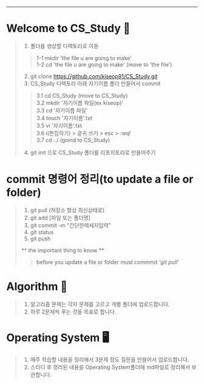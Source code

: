  ***              
# Welcome to CS_Study 🙌

>1. 폴더를 생성할 디렉토리로 이동 
>> 1-1 mkdir 'the file u are going to make'  
>> 1-2 cd 'the file u are going to make' (move to 'the file')  
>2. git clone https://github.com/kiseop91/CS_Study.git 
>3. CS_Study 디렉토리 아래 자기이름 폴더 만들어서 commit
>> 3.1 cd CS_Study (move to CS_Study)  
>> 3.2 mkdir '자기이름 파일(ex kiseop)'  
>> 3.3 cd '자기이름 파일'  
>> 3.4 touch '자기이름'.txt  
>> 3.5 vi '자기이름'.txt  
>> 3.6 i(편집하기) > 글귀 쓰기 > esc > :wq!  
>> 3.7 cd ../ (goind to CS_Study)  
>4. git init 으로 CS_Study 폴더를 리포지토리로 만들어주기 
# commit 명령어 정리(to update a file or folder)

>1. git pull  (저장소 항상 최신상태로) 
>2. git add [파일 또는 폴더명]        
>3. git commit -m "간단한메세지입력"  
>4. git status                    
>5. git push                       
>
>** the important thing to know **
>> before you update a file or folder must commmit  *'git pull'*    
 
# Algorithm 📃 
>1. 알고리즘 문제는 각자 문제를 고르고 개별 폴더에 업로드합니다.
>2. 하루 2문제씩 푸는 것을 목표로 합니다.
 
# Operating System 🖥  

>1. 매주 학습할 내용을 정리해서 3문제 정도 질문을 만들어서 업로드합니다.
>2. 스터디 후 정리된 내용을 Operating System폴더에 md파일로 정리해서 보관합니다.
